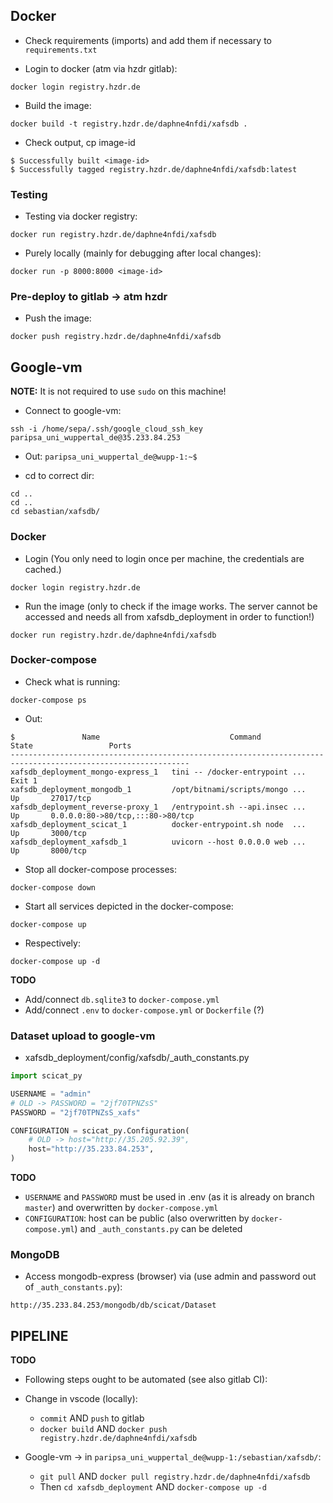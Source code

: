 ## Docker

+ Check requirements (imports) and add them if necessary to 
  `requirements.txt`

+ Login to docker (atm via hzdr gitlab):
```shell
docker login registry.hzdr.de
```

+ Build the image:
```shell
docker build -t registry.hzdr.de/daphne4nfdi/xafsdb .
```

+ Check output, cp image-id
```shell
$ Successfully built <image-id>
$ Successfully tagged registry.hzdr.de/daphne4nfdi/xafsdb:latest
```

### Testing

+ Testing via docker registry:
```shell
docker run registry.hzdr.de/daphne4nfdi/xafsdb
```

+ Purely locally (mainly for debugging after local changes):
```shell
docker run -p 8000:8000 <image-id>
```

### Pre-deploy to gitlab -> atm hzdr

+ Push the image:
```shell
docker push registry.hzdr.de/daphne4nfdi/xafsdb
```

## Google-vm

**NOTE:**  It is not required to use `sudo` on this machine!

+ Connect to google-vm:
```shell
ssh -i /home/sepa/.ssh/google_cloud_ssh_key paripsa_uni_wuppertal_de@35.233.84.253
```
+ Out: `paripsa_uni_wuppertal_de@wupp-1:~$`

+ cd to correct dir:
```shell
cd ..
cd ..
cd sebastian/xafsdb/
```

### Docker

+ Login (You only need to login once per machine, the credentials are cached.)
```shell
docker login registry.hzdr.de
```

+ Run the image (only to check if the image works. The server cannot be accessed and needs
  all from xafsdb_deployment in order to function!)
```shell
docker run registry.hzdr.de/daphne4nfdi/xafsdb
```

### Docker-compose

+ Check what is running:
```shell
docker-compose ps
```
+ Out:
```shell
$               Name                             Command               State                 Ports              
--------------------------------------------------------------------------------------------------------------
xafsdb_deployment_mongo-express_1   tini -- /docker-entrypoint ...   Exit 1                                   
xafsdb_deployment_mongodb_1         /opt/bitnami/scripts/mongo ...   Up       27017/tcp                       
xafsdb_deployment_reverse-proxy_1   /entrypoint.sh --api.insec ...   Up       0.0.0.0:80->80/tcp,:::80->80/tcp
xafsdb_deployment_scicat_1          docker-entrypoint.sh node  ...   Up       3000/tcp                        
xafsdb_deployment_xafsdb_1          uvicorn --host 0.0.0.0 web ...   Up       8000/tcp 
```

+ Stop all docker-compose processes:
```shell
docker-compose down
```

+ Start all services depicted in the docker-compose:
```shell
docker-compose up
```
+ Respectively:
```shell
docker-compose up -d
```

**TODO**
+ Add/connect `db.sqlite3` to `docker-compose.yml`
+ Add/connect `.env` to `docker-compose.yml` or `Dockerfile` (?)

### Dataset upload to google-vm

+ xafsdb_deployment/config/xafsdb/_auth_constants.py
```python
import scicat_py

USERNAME = "admin"
# OLD -> PASSWORD = "2jf70TPNZsS"
PASSWORD = "2jf70TPNZsS_xafs"

CONFIGURATION = scicat_py.Configuration(
    # OLD -> host="http://35.205.92.39",
    host="http://35.233.84.253",
)
```

**TODO** 
+ `USERNAME` and `PASSWORD` must be used in .env (as it is already on branch `master`) and overwritten by `docker-compose.yml`
+ `CONFIGURATION`: host can be public (also overwritten by `docker-compose.yml`) and `_auth_constants.py` can be deleted

### MongoDB

+ Access mongodb-express (browser) via (use admin and password out of `_auth_constants.py`):
```
http://35.233.84.253/mongodb/db/scicat/Dataset
```

## PIPELINE

**TODO**
+ Following steps ought to be automated (see also gitlab CI):

+ Change in vscode (locally):
  - `commit` AND `push` to gitlab
  - `docker build` AND `docker push registry.hzdr.de/daphne4nfdi/xafsdb`
+ Google-vm -> in `paripsa_uni_wuppertal_de@wupp-1:/sebastian/xafsdb/`:
  - `git pull` AND `docker pull registry.hzdr.de/daphne4nfdi/xafsdb`
  - Then `cd xafsdb_deployment` AND `docker-compose up -d`
